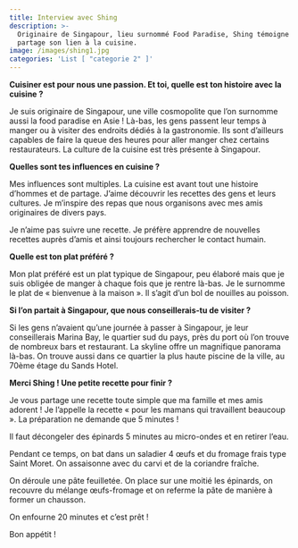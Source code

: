 ```yaml
---
title: Interview avec Shing
description: >-
  Originaire de Singapour, lieu surnommé Food Paradise, Shing témoigne et nous
  partage son lien à la cuisine.
image: /images/shing1.jpg
categories: 'List [ "categorie 2" ]'
---
```

**Cuisiner est pour nous une passion. Et toi, quelle est ton histoire avec la cuisine ?**

Je suis originaire de Singapour, une ville cosmopolite que l’on surnomme aussi la food paradise en Asie ! Là-bas, les gens passent leur temps à manger ou à visiter des endroits dédiés à la gastronomie. Ils sont d’ailleurs capables de faire la queue des heures pour aller manger chez certains restaurateurs. La culture de la cuisine est très présente à Singapour.



**Quelles sont tes influences en cuisine ?**

Mes influences sont multiples. La cuisine est avant tout une histoire d’hommes et de partage. J’aime découvrir les recettes des gens et leurs cultures. Je m’inspire des repas que nous organisons avec mes amis originaires de divers pays.

Je n’aime pas suivre une recette. Je préfère apprendre de nouvelles recettes auprès d’amis et ainsi toujours rechercher le contact humain.



**Quelle est ton plat préféré ?**

Mon plat préféré est un plat typique de Singapour, peu élaboré mais que je suis obligée de manger à chaque fois que je rentre là-bas. Je le surnomme le plat de « bienvenue à la maison ». Il s’agit d’un bol de nouilles au poisson.



**Si l’on partait à Singapour, que nous conseillerais-tu de visiter ?**

Si les gens n’avaient qu’une journée à passer à Singapour, je leur conseillerais Marina Bay, le quartier sud du pays, près du port où l’on trouve de nombreux bars et restaurant. La skyline offre un magnifique panorama là-bas. On trouve aussi dans ce quartier la plus haute piscine de la ville, au 70ème étage du Sands Hotel.



**Merci Shing ! Une petite recette pour finir ?**

Je vous partage une recette toute simple que ma famille et mes amis adorent ! Je l’appelle la recette « pour les mamans qui travaillent beaucoup ». La préparation ne demande que 5 minutes !

Il faut décongeler des épinards 5 minutes au micro-ondes et en retirer l’eau.

Pendant ce temps, on bat dans un saladier 4 œufs et du fromage frais type Saint Moret. On assaisonne avec du carvi et de la coriandre fraîche.

On déroule une pâte feuilletée. On place sur une moitié les épinards, on recouvre du mélange œufs-fromage et on referme la pâte de manière à former un chausson.

On enfourne 20 minutes et c’est prêt !

Bon appétit !



